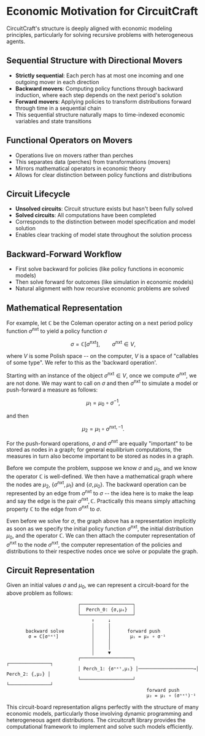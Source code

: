 # Economic Motivation for CircuitCraft

CircuitCraft's structure is deeply aligned with economic modeling principles, 
particularly for solving recursive problems with heterogeneous agents.

## Sequential Structure with Directional Movers

- **Strictly sequential**: Each perch has at most one incoming and one outgoing mover 
  in each direction
- **Backward movers**: Computing policy functions through backward induction, where 
  each step depends on the next period's solution
- **Forward movers**: Applying policies to transform distributions forward through 
  time in a sequential chain
- This sequential structure naturally maps to time-indexed economic variables and 
  state transitions

## Functional Operators on Movers

- Operations live on movers rather than perches
- This separates data (perches) from transformations (movers)
- Mirrors mathematical operators in economic theory
- Allows for clear distinction between policy functions and distributions

## Circuit Lifecycle

- **Unsolved circuits**: Circuit structure exists but hasn't been fully solved
- **Solved circuits**: All computations have been completed
- Corresponds to the distinction between model specification and model solution
- Enables clear tracking of model state throughout the solution process

## Backward-Forward Workflow

- First solve backward for policies (like policy functions in economic models)
- Then solve forward for outcomes (like simulation in economic models)
- Natural alignment with how recursive economic problems are solved

## Mathematical Representation

For example, let $\mathbb{C}$ be the Coleman operator acting on a next period policy 
function $\sigma^{\text{nxt}}$ to yield a policy function $\sigma$

$$
\sigma = \mathbb{C}[\sigma^{\text{nxt}}], \qquad \sigma^{\text{nxt}} \in V, 
$$

where $V$ is some Polish space -- on the computer, $V$ is a space of "callables of 
some type". We refer to this as the 'backward operation'.

Starting with an instance of the object $\sigma^{\text{nxt}} \in V$, once 
we compute $\sigma^{\text{nxt}}$, we are not done. We may want to call on $\sigma$ 
and then $\sigma^{\text{nxt}}$ to simulate a model or push-forward a measure as 
follows:

$$
\mu_{1} = \mu_{0} \circ \sigma^{-1},
$$

and then 

$$
\mu_{2} = \mu_{1} \circ \sigma^{\text{nxt},-1}.
$$

For the push-forward operations, $\sigma$ and $\sigma^{\text{nxt}}$ are
equally "important" to be stored as nodes in a graph; for general equilibrium 
computations, the measures in turn also become important to be stored as nodes
in a graph.

Before we compute the problem, suppose we know $\sigma$ and $\mu_{0}$, and we 
know the operator $\mathbb{C}$ is well-defined. We then have a mathematical 
graph where the nodes are ${\mu_{2}}$, $\{\sigma^{\text{nxt}}, \mu_{1}\}$ and 
$\{\sigma, \mu_{0}\}$. The backward operation can be represented by an edge from 
$\sigma^{\text{nxt}}$ to $\sigma$ -- the idea here is to make the leap and say 
the edge is the pair ${\sigma^{\text{nxt}}, \mathbb{C}}$. Practically this means 
simply attaching property $\mathbb{C}$ to the edge from $\sigma^{\text{nxt}}$ to 
$\sigma$.

Even before we solve for $\sigma$, the graph above has a representation implicitly
as soon as we specify the initial policy function $\sigma^{\text{nxt}}$, the initial 
distribution $\mu_{0}$, and the operator $\mathbb{C}$. We can then attach
the computer representation of $\sigma^{\text{nxt}}$ to the node $\sigma^{\text{nxt}}$, 
the computer representation of the policies and distributions to their respective 
nodes once we solve or populate the graph.

## Circuit Representation

Given an initial values $\sigma$ and $\mu_{0}$, we can represent a circuit-board for 
the above problem as follows:

```
                          ┌───────────────────┐
                          │  Perch_0: {σ,μ₀}  │
                          └───────────────────┘
                               ↑     ↓
                               │     │
       backward solve          │     │      forward push 
        σ = C[σⁿˣᵗ]            │     │       μ₁ = μ₀ ∘ σ⁻¹
                               │     │
                               │     │
                               │     ▼
                          ┌───────────────────┐                     ┌───────────────┐
                          │ Perch_1: {σⁿˣᵗ,μ₁} │────────────────────→│ Perch_2: {,μ₂} │
                          └───────────────────┘                     └───────────────┘
                                                   forward push
                                                   μ₂ = μ₁ ∘ (σⁿˣᵗ)⁻¹
```

This circuit-board representation aligns perfectly with the structure of many economic 
models, particularly those involving dynamic programming and heterogeneous agent 
distributions. The circuitcraft library provides the computational framework to 
implement and solve such models efficiently. 